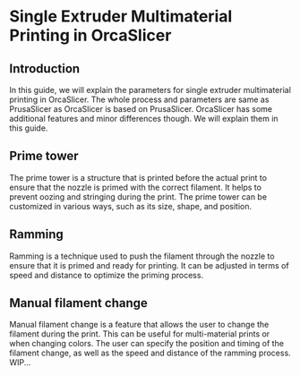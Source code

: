 # Single Extruder Multimaterial Printing in OrcaSlicer

## Introduction

In this guide, we will explain the parameters for single extruder multimaterial printing in OrcaSlicer. The whole process and parameters are same as PrusaSlicer as OrcaSlicer is based on PrusaSlicer.
OrcaSlicer has some additional features and minor differences though. We will explain them in this guide.

## Prime tower

The prime tower is a structure that is printed before the actual print to ensure that the nozzle is primed with the correct filament. It helps to prevent oozing and stringing during the print. The prime tower can be customized in various ways, such as its size, shape, and position.

## Ramming

Ramming is a technique used to push the filament through the nozzle to ensure that it is primed and ready for printing. It can be adjusted in terms of speed and distance to optimize the priming process.

## Manual filament change

Manual filament change is a feature that allows the user to change the filament during the print. This can be useful for multi-material prints or when changing colors. The user can specify the position and timing of the filament change, as well as the speed and distance of the ramming process.
WIP...